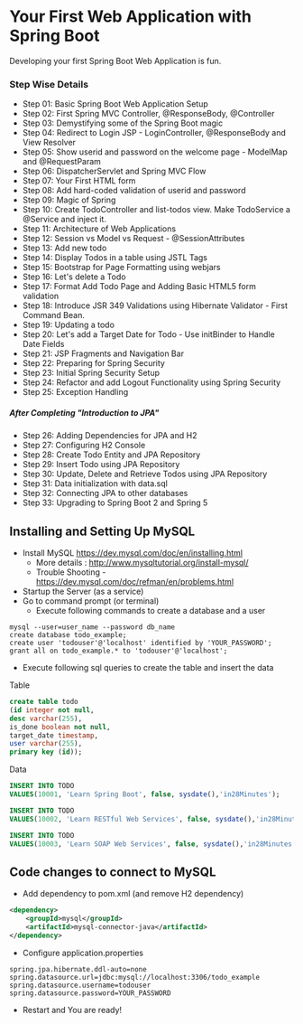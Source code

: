# Your First Web Application with Spring Boot

Developing your first Spring Boot Web Application is fun.

### Step Wise Details
- Step 01: Basic Spring Boot Web Application Setup
- Step 02: First Spring MVC Controller, @ResponseBody, @Controller
- Step 03: Demystifying some of the Spring Boot magic
- Step 04: Redirect to Login JSP - LoginController, @ResponseBody and View Resolver
- Step 05: Show userid and password on the welcome page - ModelMap and @RequestParam
- Step 06: DispatcherServlet and Spring MVC Flow
- Step 07: Your First HTML form
- Step 08: Add hard-coded validation of userid and password
- Step 09: Magic of Spring
- Step 10: Create TodoController and list-todos view. Make TodoService a @Service and inject it.
- Step 11: Architecture of Web Applications
- Step 12: Session vs Model vs Request - @SessionAttributes
- Step 13: Add new todo
- Step 14: Display Todos in a table using JSTL Tags
- Step 15: Bootstrap for Page Formatting using webjars
- Step 16: Let's delete a Todo
- Step 17: Format Add Todo Page and Adding Basic HTML5 form validation
- Step 18: Introduce JSR 349 Validations using Hibernate Validator - First Command Bean.
- Step 19: Updating a todo
- Step 20: Let's add a Target Date for Todo - Use initBinder to Handle Date Fields
- Step 21: JSP Fragments and Navigation Bar
- Step 22: Preparing for Spring Security
- Step 23: Initial Spring Security Setup
- Step 24: Refactor and add Logout Functionality using Spring Security
- Step 25: Exception Handling

##### After Completing "Introduction to JPA"

- Step 26: Adding Dependencies for JPA and H2
- Step 27: Configuring H2 Console
- Step 28: Create Todo Entity and JPA Repository
- Step 29: Insert Todo using JPA Repository
- Step 30: Update, Delete and Retrieve Todos using JPA Repository
- Step 31: Data initialization with data.sql
- Step 32: Connecting JPA to other databases
- Step 33: Upgrading to Spring Boot 2 and Spring 5

## Installing and Setting Up MySQL

- Install MySQL https://dev.mysql.com/doc/en/installing.html
  - More details : http://www.mysqltutorial.org/install-mysql/
  - Trouble Shooting - https://dev.mysql.com/doc/refman/en/problems.html
- Startup the Server (as a service)
- Go to command prompt (or terminal)
   - Execute following commands to create a database and a user

```
mysql --user=user_name --password db_name
create database todo_example;
create user 'todouser'@'localhost' identified by 'YOUR_PASSWORD';
grant all on todo_example.* to 'todouser'@'localhost';
```

- Execute following sql queries to create the table and insert the data

Table
```sql
create table todo 
(id integer not null, 
desc varchar(255), 
is_done boolean not null, 
target_date timestamp, 
user varchar(255), 
primary key (id));
```

Data
```sql
INSERT INTO TODO
VALUES(10001, 'Learn Spring Boot', false, sysdate(),'in28Minutes');

INSERT INTO TODO
VALUES(10002, 'Learn RESTful Web Services', false, sysdate(),'in28Minutes');

INSERT INTO TODO
VALUES(10003, 'Learn SOAP Web Services', false, sysdate(),'in28Minutes');
```

## Code changes to connect to MySQL
- Add dependency to pom.xml (and remove H2 dependency)
```xml
<dependency>
    <groupId>mysql</groupId>
    <artifactId>mysql-connector-java</artifactId>
</dependency>
```
- Configure application.properties

```properties
spring.jpa.hibernate.ddl-auto=none
spring.datasource.url=jdbc:mysql://localhost:3306/todo_example
spring.datasource.username=todouser
spring.datasource.password=YOUR_PASSWORD
```

- Restart and You are ready!
